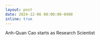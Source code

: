 ```yaml
---
layout: post
date: 2024-12-06 00:00:00-0400
inline: true
---
```


Anh-Quan Cao starts as Research Scientist
